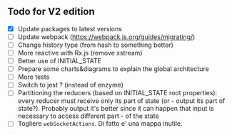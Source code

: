 ## Todo for V2 edition

- [x] Update packages to latest versions
- [ ] Update webpack (https://webpack.js.org/guides/migrating/)
- [ ] Change history type (from hash to something better)
- [ ] More reactive with Rx.js (remove xstream)
- [ ] Better use of INITIAL_STATE
- [ ] Prepare some charts&diagrams to explain the global architecture
- [ ] More tests
- [ ] Switch to jest ? (instead of enzyme)
- [ ] Partitioning the reducers (based on INITIAL_STATE root properties): every reducer must receive only its part of state (or - output its part of state?). Probably output it's better since it can happen that input is necessary to access different part - of the state
- [ ] Togliere `webSocketActions`. Di fatto e' una mappa inutile.